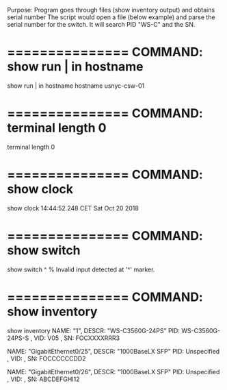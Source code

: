 Purpose: Program goes through files (show inventory output) and obtains serial number
The script would open a file (below example) and parse the serial number for the switch. It will search PID "WS-C" and the SN.

===============
COMMAND: show run | in hostname
===============
show run | in hostname
hostname usnyc-csw-01

===============
COMMAND: terminal length 0
===============
terminal length 0

===============
COMMAND: show clock
===============
show clock
14:44:52.248 CET Sat Oct 20 2018

===============
COMMAND: show switch
===============
show switch
             ^
% Invalid input detected at '^' marker.


===============
COMMAND: show inventory
===============
show inventory
NAME: "1", DESCR: "WS-C3560G-24PS"
PID: WS-C3560G-24PS-S  , VID: V05  , SN: FOCXXXXRRR3

NAME: "GigabitEthernet0/25", DESCR: "1000BaseLX SFP"
PID: Unspecified       , VID:      , SN: FOCCCCCCDD2     

NAME: "GigabitEthernet0/26", DESCR: "1000BaseLX SFP"
PID: Unspecified       , VID:      , SN: ABCDEFGHI12     



